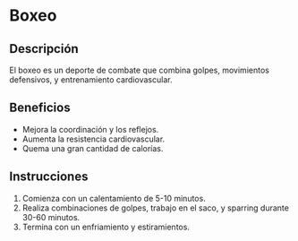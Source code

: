 # Boxeo


## Descripción
El boxeo es un deporte de combate que combina golpes, movimientos defensivos, y entrenamiento cardiovascular.

## Beneficios
- Mejora la coordinación y los reflejos.
- Aumenta la resistencia cardiovascular.
- Quema una gran cantidad de calorías.


## Instrucciones
1. Comienza con un calentamiento de 5-10 minutos.
2. Realiza combinaciones de golpes, trabajo en el saco, y sparring durante 30-60 minutos.
3. Termina con un enfriamiento y estiramientos.
